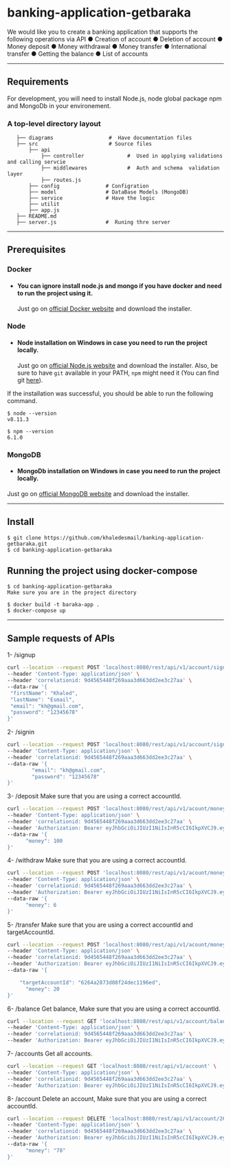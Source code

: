 # banking-application-getbaraka

We would like you to create a banking application that supports the following operations via API
● Creation of account
● Deletion of account
● Money deposit
● Money withdrawal
● Money transfer
● International transfer
● Getting the balance
● List of accounts

---
## Requirements

For development, you will need to install Node.js, node global package npm and MongoDb in your environement.

### A top-level directory layout
 ``` bash.
    ├── diagrams                  #  Have documentation files
    ├── src                       # Source files 
        ├── api                 
            ├── controller              #  Used in applying validations and calling servcie
            ├── middlewares             #  Auth and schema  validation layer
            ├── routes.js  
        ├── config               # Configration 
        ├── model                # DataBase Models (MongoDB)
        ├── service              # Have the logic
        ├── utilit              
        ├── app.js
    ├── README.md
    ├── server.js                #  Runing thre server
```
---
## Prerequisites
### Docker
 - #### You can ignore install node.js and mongo if you have docker and need to run the project using it.

      Just go on [official Docker website](https://www.docker.com/get-started/) and download the installer.
### Node
- #### Node installation on Windows in case you need to run the project locally.

  Just go on [official Node.js website](https://nodejs.org/) and download the installer.
Also, be sure to have `git` available in your PATH, `npm` might need it (You can find git [here](https://git-scm.com/)).

If the installation was successful, you should be able to run the following command.

    $ node --version
    v8.11.3

    $ npm --version
    6.1.0
    
### MongoDB
 - #### MongoDb installation on Windows in case you need to run the project locally.

  Just go on [official MongoDB website](https://docs.mongodb.com/manual/tutorial/install-mongodb-on-windows/) and download the installer.

---

## Install
    $ git clone https://github.com/khaledesmail/banking-application-getbaraka.git
    $ cd banking-application-getbaraka
    
## Running the project using docker-compose

    $ cd banking-application-getbaraka
    Make sure you are in the project directory
    
    $ docker build -t baraka-app .
    $ docker-compose up

---
## Sample requests of APIs

1- /signup
```bash
curl --location --request POST 'localhost:8080/rest/api/v1/account/signup' \
--header 'Content-Type: application/json' \
--header 'correlationid: 9d4565448f269aaa3d663dd2ee3c27aa' \
--data-raw '{
 "firstName": "Khaled",
 "lastName": "Esmail",
 "email": "kh@gmail.com",
 "password": "12345678"
}'
```
2- /signin
```bash
curl --location --request POST 'localhost:8080/rest/api/v1/account/signin' \
--header 'Content-Type: application/json' \
--header 'correlationid: 9d4565448f269aaa3d663dd2ee3c27aa' \
--data-raw '{
        "email": "kh@gmail.com",
        "password": "12345678"
}'
```
3- /deposit
Make sure that you are using a correct accountId.
```bash
curl --location --request POST 'localhost:8080/rest/api/v1/acount/money/deposit/62637abf027e5925146f0494' \
--header 'Content-Type: application/json' \
--header 'correlationid: 9d4565448f269aaa3d663dd2ee3c27aa' \
--header 'Authorization: Bearer eyJhbGciOiJIUzI1NiIsInR5cCI6IkpXVCJ9.eyJpYXQiOjE2NTA2ODMwNzAuNDM2LCJleHAiOjE2NTA3NzMwNzAuNDM2LCJlbWFpbCI6ImtoYWxlZEBnbWFpbC5jb20iLCJuYW1lIjoia2hhbGVkIGVzbWFpbCIsImFjY291bnRJZCI6IjYyNjM2NzNjNjRmM2ViMDcyNGUxZTFkMSJ9.rEovjfL-w1aWP9-otmyLzaP9l4Uej3_12fTpcsDqlXU' \
--data-raw '{
      "money": 100
}'
```
4- /withdraw
Make sure that you are using a correct accountId.
```bash
curl --location --request POST 'localhost:8080/rest/api/v1/acount/money/withdraw/6263673c64f3eb0724e1e1d1' \
--header 'Content-Type: application/json' \
--header 'correlationid: 9d4565448f269aaa3d663dd2ee3c27aa' \
--header 'Authorization: Bearer eyJhbGciOiJIUzI1NiIsInR5cCI6IkpXVCJ9.eyJpYXQiOjE2NTA2ODMwNzAuNDM2LCJleHAiOjE2NTA3NzMwNzAuNDM2LCJlbWFpbCI6ImtoYWxlZEBnbWFpbC5jb20iLCJuYW1lIjoia2hhbGVkIGVzbWFpbCIsImFjY291bnRJZCI6IjYyNjM2NzNjNjRmM2ViMDcyNGUxZTFkMSJ9.rEovjfL-w1aWP9-otmyLzaP9l4Uej3_12fTpcsDqlXU' \
--data-raw '{
      "money": 6
}'
```
5- /transfer
Make sure that you are using a correct accountId and targetAccountId.
```bash
curl --location --request POST 'localhost:8080/rest/api/v1/acount/money/transfer/62637abf027e5925146f0494' \
--header 'Content-Type: application/json' \
--header 'correlationid: 9d4565448f269aaa3d663dd2ee3c27aa' \
--header 'Authorization: Bearer eyJhbGciOiJIUzI1NiIsInR5cCI6IkpXVCJ9.eyJpYXQiOjE2NTA2ODMwNzAuNDM2LCJleHAiOjE2NTA3NzMwNzAuNDM2LCJlbWFpbCI6ImtoYWxlZEBnbWFpbC5jb20iLCJuYW1lIjoia2hhbGVkIGVzbWFpbCIsImFjY291bnRJZCI6IjYyNjM2NzNjNjRmM2ViMDcyNGUxZTFkMSJ9.rEovjfL-w1aWP9-otmyLzaP9l4Uej3_12fTpcsDqlXU' \
--data-raw '{

    "targetAccountId": "6264a2873d08f24dec1196ed",
      "money": 20
}'
```
6- /balance
Get balance, Make sure that you are using a correct accountId.
```bash
curl --location --request GET 'localhost:8080/rest/api/v1/account/balance/6264a2873d08f24dec1196ed' \
--header 'Content-Type: application/json' \
--header 'correlationid: 9d4565448f269aaa3d663dd2ee3c27aa' \
--header 'Authorization: Bearer eyJhbGciOiJIUzI1NiIsInR5cCI6IkpXVCJ9.eyJpYXQiOjE2NTA2ODMwNzAuNDM2LCJleHAiOjE2NTA3NzMwNzAuNDM2LCJlbWFpbCI6ImtoYWxlZEBnbWFpbC5jb20iLCJuYW1lIjoia2hhbGVkIGVzbWFpbCIsImFjY291bnRJZCI6IjYyNjM2NzNjNjRmM2ViMDcyNGUxZTFkMSJ9.rEovjfL-w1aWP9-otmyLzaP9l4Uej3_12fTpcsDqlXU'
```
7- /accounts
Get all accounts.
```bash
curl --location --request GET 'localhost:8080/rest/api/v1/account' \
--header 'Content-Type: application/json' \
--header 'correlationid: 9d4565448f269aaa3d663dd2ee3c27aa' \
--header 'Authorization: Bearer eyJhbGciOiJIUzI1NiIsInR5cCI6IkpXVCJ9.eyJpYXQiOjE2NTA2ODY2NjQuMjE0LCJleHAiOjE2NTA3NzY2NjQuMjE0LCJlbWFpbCI6ImtoYWxlZEBnbWFpbC5jb20iLCJuYW1lIjoia2hhbGVkIGVzbWFpbCIsImFjY291bnRJZCI6IjYyNjM3YWJmMDI3ZTU5MjUxNDZmMDQ5NCJ9.CtJSkBsovyCJ8JTHsdIKVfWb5yRxXvxDtRx-XqSNw8g'
```
8- /account
Delete an account, Make sure that you are using a correct accountId.
```bash
curl --location --request DELETE 'localhost:8080/rest/api/v1/account/263673c64f3eb0724e1e1d1' \
--header 'Content-Type: application/json' \
--header 'correlationid: 9d4565448f269aaa3d663dd2ee3c27aa' \
--header 'Authorization: Bearer eyJhbGciOiJIUzI1NiIsInR5cCI6IkpXVCJ9.eyJpYXQiOjE2NTA2ODMwNzAuNDM2LCJleHAiOjE2NTA3NzMwNzAuNDM2LCJlbWFpbCI6ImtoYWxlZEBnbWFpbC5jb20iLCJuYW1lIjoia2hhbGVkIGVzbWFpbCIsImFjY291bnRJZCI6IjYyNjM2NzNjNjRmM2ViMDcyNGUxZTFkMSJ9.rEovjfL-w1aWP9-otmyLzaP9l4Uej3_12fTpcsDqlXU' \
--data-raw '{
      "money": "78"
}'
```
